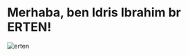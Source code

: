 # Merhaba, ben Idris Ibrahim br ERTEN!
<p align="left"> <img src="https://komarev.com/ghpvc/?username=idrisibrahimerten" alt="erten" /> </p>
